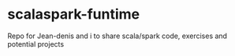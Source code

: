 # scalaspark-funtime
Repo for Jean-denis and i to share scala/spark code, exercises and potential projects
